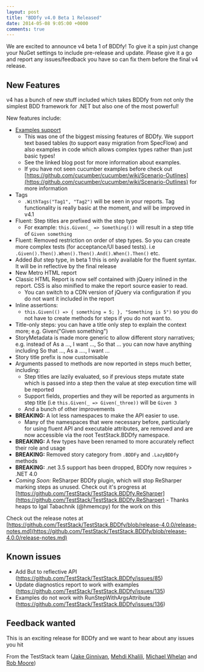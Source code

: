 ```yaml
---
layout: post
title: "BDDfy v4.0 Beta 1 Released"
date: 2014-05-08 9:05:00 +0000
comments: true
---
```


We are excited to announce v4 beta 1 of BDDfy! To give it a spin just change your NuGet settings to include pre-release and update. Please give it a go and report any issues/feedback you have so can fix them before the final v4 release.

## New Features
v4 has a bunch of new stuff included which takes BDDfy from not only the simplest BDD framework for .NET but also one of the most powerful!

New features include:

 - [Examples support](/blog/2014/05/05/bddfy-examples-support/)
	 - This was one of the biggest missing features of BDDfy. We support text based tables (to support easy migration from SpecFlow) and also examples in code which allows complex types rather than just basic types!
	 - See the linked blog post for more information about examples.
	 - If you have not seen cucumber examples before check out [https://github.com/cucumber/cucumber/wiki/Scenario-Outlines](https://github.com/cucumber/cucumber/wiki/Scenario-Outlines) for more information
 - Tags
	 - `.WithTags("Tag1", "Tag2")` will be seen in your reports. Tag functionality is really basic at the moment, and will be improved in v4.1
 - Fluent: Step titles are prefixed with the step type
	 - For example: `this.Given(_ => Something())` will result in a step title of `Given something`
 - Fluent: Removed restriction on order of step types. So you can create more complex tests (for acceptance/UI based tests). i.e `.Given().Then().When().Then().And().When().Then()` etc.
 - Added *But* step type, in beta 1 this is only available for the fluent syntax. It will be in reflective by the final release
 - New Metro HTML report
 - Classic HTML Report is now self contained with jQuery inlined in the report. CSS is also minified to make the report source easier to read. 
	 - You can switch to a CDN version of jQuery via configuration if you do not want it included in the report
 - Inline assertions:
	 - `this.Given(() => { something = 5; }, "Something is 5")` so you do not have to create methods for steps if you do not want to.
 - Title-only steps: you can have a title only step to explain the context more; e.g. Given("Given something")
 - StoryMetadata is made more generic to allow different story narratives; e.g. instead of As a ..., I want ..., So that ... you can now have anything including So that ..., As a ...., I want ...
 - Story title prefix is now customisable
 - Arguments passed to methods are now reported in steps much better, including:
	 - Step titles are lazily evaluated, so if previous steps mutate state which is passed into a step then the value at step execution time will be reported
	 - Support fields, properties and they will be reported as arguments in step title (i.e `this.Given(_ => Given(_three))` will be `Given 3`
	 - And a bunch of other improvements
 - **BREAKING:** A lot less namespaces to make the API easier to use. 
	 - Many of the namespaces that were necessary before, particularly for using fluent API and executable attributes, are removed and are now accessible via the root TestStack.BDDfy namespace.
 - **BREAKING:** A few types have been renamed to more accurately reflect their role and usage 
 - **BREAKING:** Removed story category from `.BDDFy` and `.LazyBDDfy` methods
 - **BREAKING:** .net 3.5 support has been dropped, BDDfy now requires > .NET 4.0
 - *Coming Soon:* ReSharper BDDfy plugin, which will stop ReSharper marking steps as unused. Check out it's progress at [https://github.com/TestStack/TestStack.BDDfy.ReSharper](https://github.com/TestStack/TestStack.BDDfy.ReSharper) - Thanks heaps to Igal Tabachnik (@hmemcpy) for the work on this

Check out the release notes at [https://github.com/TestStack/TestStack.BDDfy/blob/release-4.0.0/release-notes.md](https://github.com/TestStack/TestStack.BDDfy/blob/release-4.0.0/release-notes.md)

## Known issues

-	Add But to reflective API (https://github.com/TestStack/TestStack.BDDfy/issues/85)
-	Update diagnostics report to work with examples (https://github.com/TestStack/TestStack.BDDfy/issues/135)
-	Examples do not work with RunStepWithArgsAttribute (https://github.com/TestStack/TestStack.BDDfy/issues/136)

## Feedback wanted
This is an exciting release for BDDfy and we want to hear about any issues you hit

From the TestStack team ([Jake Ginnivan](https://github.com/JakeGinnivan), [Mehdi Khalili](https://github.com/MehdiK), [Michael Whelan](https://github.com/mwhelan) and [Rob Moore](https://github.com/robdmoore))